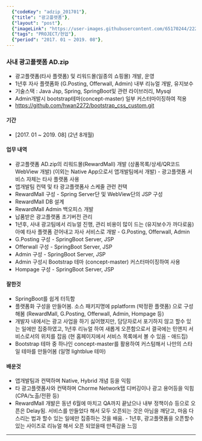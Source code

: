 ```yaml
---
  {"codeKey": "adzip_201701"},
  {"title": "광고플랫폼"},
  {"layout": "post"},
  {"imageLink": "https://user-images.githubusercontent.com/65170244/222340662-fedb0f05-92c0-47aa-a27e-54a7033fdad7.png"},
  {"tags": "PROJECT/현업"},
  {"period": "2017. 01 ~ 2019. 08"},
---
```


### 사내 광고플랫폼 AD.zip

- 광고플랫폼(타사 플랫폼) 및 리워드몰(일종의 쇼핑몰) 개발, 운영
- 1년후 자사 플랫폼화 (G.Posting, Offerwall, Admin) 내부 리뉴얼 개발, 유지보수
- 기술스택 : Java Jsp, Spring, SpringBoot및 관련 라이브러리, Mysql
- Admin개발시 bootstrap테마(concept-master) 일부 커스터마이징하여 적용
- https://github.com/hwan2272/bootstrap_css_custom.git

#### 기간

- [2017. 01 ~ 2019. 08] (2년 8개월)

#### 업무 내역

- 광고플랫폼 AD.zip의 리워드몰(RewardMall) 개발 (상품목록/상세/QR코드 WebView 개발)
  (이외는 Native App으로서 앱개발팀에서 개발) - 광고플랫폼 서비스 자체는 타사 플랫폼 사용
- 앱개발팀 컨택 및 타 광고플랫폼사 스케줄 관련 컨택
- RewardMall 구성 - Spring Server단 및 WebView단의 JSP 구성
- RewardMall DB 설계
- RewardMall Admin 백오피스 개발
- 납품받은 광고플랫폼 초기버전 관리
- 1년후, 사내 광고팀에서 리뉴얼 진행, 관리 비용이 많이 드는 (유지보수가 까다로움) 아예 타사 플랫폼 걷어내고 자사 서비스로 개발 - G.Posting, Offerwall, Admin
- G.Posting 구성 - SpringBoot Server, JSP
- Offerwall 구성 - SpringBoot Server, JSP
- Admin 구성 - SpringBoot Server, JSP
- Admin 구성시 Bootstrap 테마 (concept-master) 커스터마이징하여 사용
- Hompage 구성 - SpringBoot Server, JSP

#### 잘한것

- SpringBoot를 쉽게 터득함
- 플랫폼화 구성을 만들어봄. 소스 패키지명에 pplatform (박정환 플랫폼) 으로 구성해봄 (RewardMall, G.Posting, Offerwall, Admin, Hompage 등)
- 개발자 내에서는 광고 사업을 하기 싫어했지만, 담당자로서 포기하지 않고 할수 있는 일에만 집중하였고, 1년후 리뉴얼 하여 새롭게 오픈함으로서 결국에는 민앤지 서비스로서의 위치를 잡음 (현 홈페이지에서 서비스 목록에서 볼 수 있음 - 애드집)
- Bootstrap 테마 중 하나인 concept-master를 활용하여 커스텀해서 나만의 스타일 테마를 만들어봄 (일명 lightblue 테마)

#### 배운것

- 앱개발팀과 컨택하며 Native, Hybrid 개념 등을 익힘
- 타 광고플랫폼사와 컨택하며 Chorme Network탭 디버깅이나 광고 용어등을 익힘 (CPA/노출/전환 등)
- RewardMall 개발은 동년 6월에 마치고 QA까지 끝났으나 내부 정책이슈 등으로 오픈은 Delay됨. 서비스를 만들었다 해서 모두 오픈되는 것은 아님을 깨닫고, 마음 다스리는 법과 할수 있는 일에만 집중하는 것을 배움. - 1년후, 광고플랫폼을 오픈할수 있는 사이즈로 리뉴얼 해서 오픈 되었을때 만족감을 느낌

---
